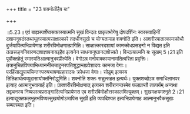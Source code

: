 +++
title = "23 शक्नोतीहैव यः"

+++
  
  
॥5.23॥ एवं बाह्यस्पर्शेष्वसक्तस्यात्मनि सुखं विन्दतः प्राकृतभोगेषु
दोषदर्शिनः स्वरसवाहिनीं दशामनुवदंस्तथाभूतस्यात्मसाक्षात्कारे तदधीनसुखे च
योग्यतामाह शक्नोति इति। आशरीरपातात्कामक्रोधौ दुर्जयावित्यभिप्रायेणाह
शरीरविमोक्षणात्प्रागिति। साक्षात्कारदशायां कामक्रोधप्रसङ्गो न विद्यत इति
तत्प्रसङ्गनिवारणदशाज्ञापनायइहैव इत्यनेन
साधनानुष्ठानदशोच्यते। विन्दत्यात्मनि यः सुखम् 5।21 इति पूर्वोक्तहेतुं
स्मारयतिआत्मानुभवप्रीत्येति। वेगोऽत्र मनोवाक्कायानामतित्वरिता
प्रवृत्तिः। तत्रानुचितविषयाभिध्याननीचचाटुनरपतिशुद्धान्तप्रवेशादयः कामजा
वेगाः। परहिंसाद्युपायचिन्तनपरुषभाषणप्रहारादयः क्रोधजा वेगाः। सोढुम्
इत्यस्य तितिक्षार्थत्वव्युदासायोक्तंनिरोद्धुमिति। शक्नोति शक्तः
सन्नुत्सहत इत्यर्थः। युक्तशब्दोऽत्र समाधिलाभपर इत्याह आत्मानुभवायार्ह
इति। प्राक्शरीरविमोक्षणात् इत्यस्य शरीरानन्तरमेव फलप्राप्तौ तात्पर्यम्
अन्यथा तद्वचनस्य निष्फलत्वप्रसङ्गादित्यभिप्रायेणस एव
शरीरविमोक्षौत्तरकालमित्युक्तम्। सुखमक्षयमश्नुते 2।21
इत्याद्युक्तफलभूतभविष्यत्सुखयोगोऽत्रापिस सुखी इति व्यपदिश्यत
इत्यभिप्रायेणाह आत्मानुभवैकसुखः सम्पत्स्यत इति।  
  
